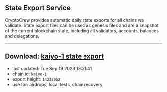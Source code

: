 ## State Export Service
CryptoCrew provides automatic daily state exports for all chains we validate. State export files can be used as genesis files and are a snapshot of the current blockchain state, including all validators, accounts, balances and delegations.

---
**Download: [kaiyo-1 state export](https://dl.ccvalidators.com/SERVICE/kujira/kaiyo-1_export_14232052.json)**
---

- last updated: Tue Sep 19 2023 13:21:41
- chain id: `kaiyo-1`
- export height: `14232052`
- use for: airdrops, local tests, chain recovery

